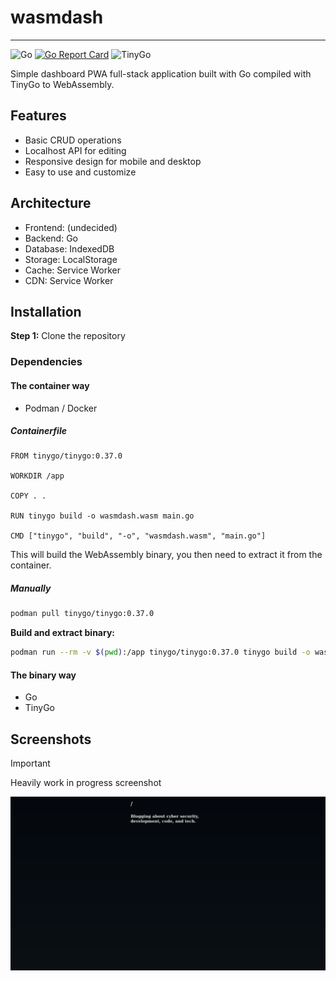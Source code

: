 # wasmdash

---

![Go](https://img.shields.io/badge/Go-1.24-blue)
[![Go Report Card](https://goreportcard.com/badge/github.com/pynezz/wasmdash)](https://goreportcard.com/report/github.com/pynezz/wasmdash)
![TinyGo](https://img.shields.io/badge/TinyGo-0.37.0-blue)

Simple dashboard PWA full-stack application built with Go compiled with TinyGo to WebAssembly.

## Features

- Basic CRUD operations
- Localhost API for editing
- Responsive design for mobile and desktop
- Easy to use and customize

## Architecture

- Frontend: (undecided)
- Backend: Go
- Database: IndexedDB
- Storage: LocalStorage
- Cache: Service Worker
- CDN: Service Worker

## Installation

**Step 1:** Clone the repository

### Dependencies

#### The container way

- Podman / Docker

##### Containerfile

```Containerfile
FROM tinygo/tinygo:0.37.0

WORKDIR /app

COPY . .

RUN tinygo build -o wasmdash.wasm main.go

CMD ["tinygo", "build", "-o", "wasmdash.wasm", "main.go"]
```

This will build the WebAssembly binary, you then need to extract it from the container.

##### Manually

```bash
podman pull tinygo/tinygo:0.37.0
```

**Build and extract binary:**
```bash
podman run --rm -v $(pwd):/app tinygo/tinygo:0.37.0 tinygo build -o wasmdash.wasm main.go
```

#### The binary way

- Go
- TinyGo

## Screenshots

> [!IMPORTANT]
> Heavily work in progress screenshot

![screenshot 03.06.2025](assets/03062025.png)
